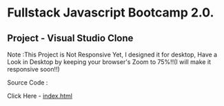 # Fullstack Javascript Bootcamp 2.0.
## Project - Visual Studio Clone
Note :This Project is Not Responsive Yet, I designed it for desktop, Have a Look in Desktop by keeping your browser's Zoom to 75%!!(I will make it responsive soon!!)

Source Code :

Click Here - [index.html](https://github.com/saibhargav0701/FSJS-2.0/blob/main/Projects%20HTML%20%2B%20CSS/VS%20Code%20Clone%20(Tailwind)/index.html)


